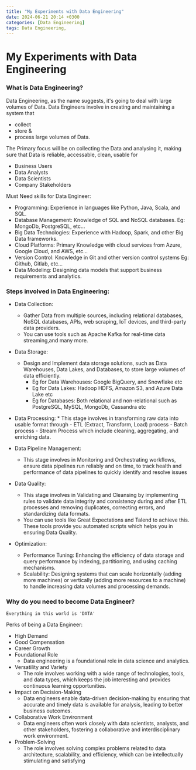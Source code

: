 ```yaml
---
title: "My Experiments with Data Engineering"
date: 2024-06-21 20:14 +0300
categories: [Data Engineering]
tags: Data Engineering, 
---
```


# My Experiments with Data Engineering

### What is Data Engineering?

Data Engineering, as the name suggests, it's going to deal with large volumes of Data. Data Engineers involve in creating and maintaining a system that 
- collect
- store &
- process 
large volumes of Data.

The Primary focus will be on collecting the Data and analysing it, making sure that Data is reliable, accessable, clean, usable for 
- Business Users
- Data Analysts
- Data Scientists
- Company Stakeholders

Must Need skills for Data Engineer: 
- Programming: Experience in languages like Python, Java, Scala, and SQL.
- Database Management: Knowledge of SQL and NoSQL databases. Eg: MongoDb, PostgreSQL, etc...
- Big Data Technologies: Experience with Hadoop, Spark, and other Big Data frameworks.
- Cloud Platforms: Primary Knowledge with cloud services from Azure, Google Cloud, and AWS, etc...
- Version Control: Knowledge in Git and other version control systems Eg: Github, Gitlab, etc...
- Data Modeling: Designing data models that support business requirements and analytics.

### Steps involved in Data Engineering: 
- Data Collection: 
    * Gather Data from multiple sources, including relational databases, NoSQL databases, APIs, web scraping, IoT devices, and third-party data  providers.
    * You can use tools such as Apache Kafka for real-time data streaming,and many more.

- Data Storage: 
    * Design and Implement data storage solutions, such as Data Warehouses, Data Lakes, and Databases, to store large volumes of data efficiently.
        - Eg for Data Warehouses: Google BigQuery, and Snowflake etc
        - Eg for Data Lakes: Hadoop HDFS, Amazon S3, and Azure Data Lake etc
        - Eg for Databases: Both relational and non-relational such as PostgreSQL, MySQL, MongoDb, Cassandra etc

- Data Processing: 
        * This stage involves in transforming raw data into usable format through 
                        - ETL (Extract, Transform, Load) process
                        - Batch process
                        - Stream Process
            which include cleaning, aggregating, and enriching data.

- Data Pipeline Management:
    * This stage involves in Monitoring and Orchestrating workflows, ensure data pipelines run reliably and on time, to track health and performance of data pipelines to quickly identify and resolve issues

- Data Quality:
    * This stage involves in Validating and Cleansing by implementing rules to validate data integrity and consistency during and after ETL processes and removing duplicates, correcting errors, and standardizing data formats.
    * You can use tools like Great Expectations and Talend to achieve this. These tools provide you automated scripts which helps you in ensuring Data Quality.

- Optimization:
    * Performance Tuning: Enhancing the efficiency of data storage and query performance by indexing, partitioning, and using caching mechanisms.
    * Scalability: Designing systems that can scale horizontally (adding more machines) or vertically (adding more resources to a machine) to    handle increasing data volumes and processing demands.

### Why do you need to become Data Engineer?
    Everything in this world is 'DATA'

Perks of being a Data Engineer: 
- High Demand
- Good Compensation
- Career Growth
- Foundational Role
    * Data engineering is a foundational role in data science and analytics. 
- Versatility and Variety
    * The role involves working with a wide range of technologies, tools, and data types, which keeps the job interesting and provides continuous learning opportunities.
- Impact on Decision-Making
    * Data engineers enable data-driven decision-making by ensuring that accurate and timely data is available for analysis, leading to better business outcomes.
- Collaborative Work Environment
    * Data engineers often work closely with data scientists, analysts, and other stakeholders, fostering a collaborative and interdisciplinary work environment.
- Problem-Solving
    * The role involves solving complex problems related to data architecture, scalability, and efficiency, which can be intellectually stimulating and satisfying


                
               
                                            